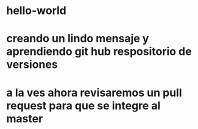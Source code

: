 # hello-world



# creando un lindo mensaje y aprendiendo git hub respositorio de versiones
# a la ves ahora revisaremos un pull request para que se integre al master
